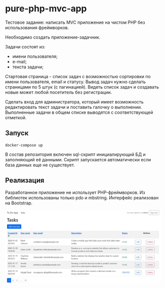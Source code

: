 # pure-php-mvc-app

Тестовое задание: написать MVC приложение на чистом PHP без использования фреймворков.

Необходимо создать приложение-задачник.

Задачи состоят из:

* имени пользователя;
* е-mail;
* текста задачи;

Стартовая страница - список задач с возможностью сортировки по имени пользователя, email и статусу. Вывод задач нужно сделать страницами по 5 штук (с пагинацией). Видеть список задач и создавать новые может любой посетитель без регистрации.

Сделать вход для администратора, который имеет возможность редактировать текст задачи и поставить галочку о выполнении. Выполненные задачи в общем списке выводятся с соответствующей отметкой.

## Запуск

```
docker-compose up 
```

В состав репозитория включен sql-скрипт инициалирующий БД и заполняющий её данными. Скрипт запускается автоматически если база данных еще не существует.

## Реализация
 
Разработанное приложение не использует PHP-фреймворков. Из библиотек использованы только pdo и mbstring. Интерфейс реализован на Bootstrap.

![Интерфейс](https://github.com/A-Nikolaefff/pure-php-mvc-app/blob/master/readme_assets/1.png)
